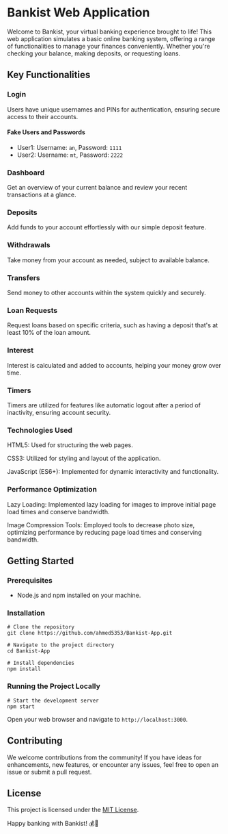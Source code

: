 # Bankist Web Application

Welcome to Bankist, your virtual banking experience brought to life! This web application simulates a basic online banking system, offering a range of functionalities to manage your finances conveniently. Whether you're checking your balance, making deposits, or requesting loans.
## Key Functionalities

### Login
Users have unique usernames and PINs for authentication, ensuring secure access to their accounts.

#### Fake Users and Passwords
- User1: Username: `an`, Password: `1111`
- User2: Username: `mt`, Password: `2222`

### Dashboard
Get an overview of your current balance and review your recent transactions at a glance.

### Deposits
Add funds to your account effortlessly with our simple deposit feature.

### Withdrawals
Take money from your account as needed, subject to available balance.

### Transfers
Send money to other accounts within the system quickly and securely.

### Loan Requests
Request loans based on specific criteria, such as having a deposit that's at least 10% of the loan amount.

### Interest
Interest is calculated and added to accounts, helping your money grow over time.

### Timers
Timers are utilized for features like automatic logout after a period of inactivity, ensuring account security.



### Technologies Used

HTML5: Used for structuring the web pages.

CSS3: Utilized for styling and layout of the application.

JavaScript (ES6+): Implemented for dynamic interactivity and functionality.

### Performance Optimization
Lazy Loading: Implemented lazy loading for images to improve initial page load times and conserve bandwidth.

Image Compression Tools: Employed tools to decrease photo size, optimizing performance by reducing page load times and conserving bandwidth.

## Getting Started

### Prerequisites

- Node.js and npm installed on your machine.

### Installation

```shell
# Clone the repository
git clone https://github.com/ahmed5353/Bankist-App.git

# Navigate to the project directory
cd Bankist-App

# Install dependencies
npm install
```

### Running the Project Locally

```shell
# Start the development server
npm start
```

Open your web browser and navigate to `http://localhost:3000`.

## Contributing

We welcome contributions from the community! If you have ideas for enhancements, new features, or encounter any issues, feel free to open an issue or submit a pull request.

## License

This project is licensed under the [MIT License](LICENSE).

Happy banking with Bankist! 💰🏦
